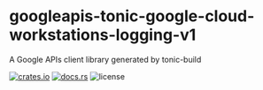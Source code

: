 # googleapis-tonic-google-cloud-workstations-logging-v1

A Google APIs client library generated by tonic-build

[![crates.io](https://img.shields.io/crates/v/googleapis-tonic-google-cloud-workstations-logging-v1)](https://crates.io/crates/googleapis-tonic-google-cloud-workstations-logging-v1)
[![docs.rs](https://img.shields.io/docsrs/googleapis-tonic-google-cloud-workstations-logging-v1)](https://docs.rs/googleapis-tonic-google-cloud-workstations-logging-v1)
![license](https://img.shields.io/crates/l/googleapis-tonic-google-cloud-workstations-logging-v1)
